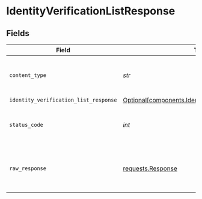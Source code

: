 # IdentityVerificationListResponse


## Fields

| Field                                                                                                            | Type                                                                                                             | Required                                                                                                         | Description                                                                                                      |
| ---------------------------------------------------------------------------------------------------------------- | ---------------------------------------------------------------------------------------------------------------- | ---------------------------------------------------------------------------------------------------------------- | ---------------------------------------------------------------------------------------------------------------- |
| `content_type`                                                                                                   | *str*                                                                                                            | :heavy_check_mark:                                                                                               | HTTP response content type for this operation                                                                    |
| `identity_verification_list_response`                                                                            | [Optional[components.IdentityVerificationListResponse]](../../models/shared/identityverificationlistresponse.md) | :heavy_minus_sign:                                                                                               | OK                                                                                                               |
| `status_code`                                                                                                    | *int*                                                                                                            | :heavy_check_mark:                                                                                               | HTTP response status code for this operation                                                                     |
| `raw_response`                                                                                                   | [requests.Response](https://requests.readthedocs.io/en/latest/api/#requests.Response)                            | :heavy_minus_sign:                                                                                               | Raw HTTP response; suitable for custom response parsing                                                          |